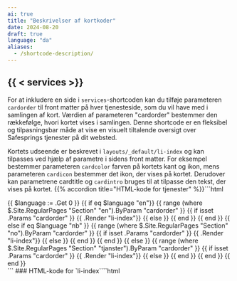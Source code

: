 ```yaml
---
ai: true
title: "Beskrivelser af kortkoder"
date: 2024-08-20
draft: true
language: "da"
aliases:
  - /shortcode-description/
---
```

## {{ < services >}}

For at inkludere en side i `services`-shortcoden kan du tilføje parameteren `cardorder` til front matter på hver tjenesteside, som du vil have med i samlingen af kort. Værdien af parameteren "cardorder" bestemmer den rækkefølge, hvori kortet vises i samlingen. Denne shortcode er en fleksibel og tilpasningsbar måde at vise en visuelt tiltalende oversigt over Safesprings tjenester på dit websted.

Kortets udseende er beskrevet i `layouts/_default/li-index` og kan tilpasses ved hjælp af parametre i sidens front matter. For eksempel bestemmer parameteren `cardcolor` farven på kortets kant og ikon, mens parameteren `cardicon` bestemmer det ikon, der vises på kortet. Derudover kan parametrene cardtitle og `cardintro` bruges til at tilpasse den tekst, der vises på kortet. {{% accordion title="HTML-kode for tjenester" %}}```html
<div class="flexcontainer-three">
  {{ $language := .Get 0 }} {{ if eq $language "en"}} {{ range (where
  $.Site.RegularPages "Section" "en").ByParam "cardorder" }} {{ if isset .Params
  "cardorder" }} {{ .Render "li-index"}} {{ else }} {{ end }} {{ end }} {{ else
  if eq $language "nb" }} {{ range (where $.Site.RegularPages "Section"
  "no").ByParam "cardorder" }} {{ if isset .Params "cardorder" }} {{ .Render
  "li-index"}} {{ else }} {{ end }} {{ end }} {{ else }} {{ range (where
  $.Site.RegularPages "Section" "tjanster").ByParam "cardorder" }} {{ if isset
  .Params "cardorder" }} {{ .Render "li-index"}} {{ else }} {{ end }} {{ end }}
  {{ end }}
</div>
```
### HTML-kode for `li-index````html
<a href="{{ .RelPermalink }}">
  <div class="flex-item shadow-1 border-hover-{{ .Params.cardorder }}">
    <style>
      	.border-hover-{{ .Params.cardorder }} {
      		transition: all 0.2s ease-in;
      		border-bottom: 5px solid white;
      	}

      	.border-hover-{{ .Params.cardorder }}:hover {
      	transform: translateY(-5px);
      	mar border: none;
      	border-bottom: 5px solid {{ .Params.cardcolor }} !important;
      }
    </style>
    <div class="cardtitle">
      <div class="cardicon" style="background-color: {{ .Params.cardcolor }}10">
        <i
          class="{{ .Params.cardicon }} icon"
          style="color: {{ .Params.cardcolor }} !important"
        ></i>
      </div>
      <h2 style="color: {{ .Params.cardcolor }}">
        {{ if .Params.cardtitle }}{{ .Params.cardtitle }}{{ else }}{{ .Title
        }}{{ end }}
      </h2>
    </div>
    <p class="mb-0">
      {{ if .Params.cardintro }}{{ .Params.cardintro }}{{ else }}{{
      .Params.intro }}{{ end }}
    </p>
  </div>
</a>
```
{{% /accordion %}} {{< distance >}} {{< services >}}

{{< accordion-script >}}

---

# Dokumentation for shortcodes

Nedenfor finder du en overordnet dokumentation af alle vores shortcodes til Hugo-webstedet. For hver shortcode findes:

- **Beskrivelse:** Kort forklaring af, hvad shortcoden gør.
- **Kode:** Selve shortcoden i HTML.
- **Eksempel:** Hvordan man kalder shortcoden med eksempeldata.
- **Renderet resultat:** Hvordan shortcoden ser ud på siden.

---

## 2calltoaction.html

### Beskrivelse

Opretter en call-to-action-sektion med to knapper. Den første knap tager to parametre (tekst og URL), mens den anden
knap tager to parametre (tekst og URL).

### Kode```html
<br />
<a class="button" target="_self" href="{{ .Get 1 | safeURL }}">{{ .Get 0 }}</a>
<a
  style="margin-top: 25px; padding: 1px 0 0 0;"
  class="text-button"
  target="_blank"
  href="{{ .Get 3 | safeURL }}"
  >{{ .Get 2 }}</a
>
<br />
```
### Eksempel

{{< 2calltoaction "Ring til os" "/contact" "Læs mere" "https://example.com/learn-more" >}}

### Gengivet resultat

En primær knap med teksten "Ring til os" (linket til `/contact`) og et sekundært tekstlink "Læs mere" (linket til
`https://example.com/learn-more`).

---

## accordion-script.html

### Beskrivelse

Indsætter det JavaScript, der er nødvendigt for at aktivere funktionaliteten for accordion-elementer (åbne/lukke, glidende rulning, åbning af
accordion via links).

### Kode```html
<script>
  var acc = document.getElementsByClassName("accordion");
  var i;

  for (i = 0; i < acc.length; i++) {
    acc[i].addEventListener("click", function () {
      this.classList.toggle("accordion-active");
      var panel = this.nextElementSibling;
      if (panel.style.maxHeight) {
        panel.style.maxHeight = null;
        panel.style.marginBottom = 0 + "px";
      } else {
        panel.style.maxHeight = panel.scrollHeight + "px";
        panel.style.marginBottom = 10 + "px";
      }
    });
  }

  function openAccordion(id) {
    var accordionBox = document.getElementById(id);
    if (accordionBox) {
      var button = accordionBox.getElementsByClassName("accordion")[0];
      if (button) {
        button.click();
        accordionBox.scrollIntoView({ behavior: "smooth", block: "start" });
      }
    }
  }

  document.querySelectorAll('a[href^="#"]').forEach((anchor) => {
    anchor.addEventListener("click", function (e) {
      var targetId = this.getAttribute("href").substr(1);
      var targetElement = document.getElementById(targetId);
      if (targetElement && targetElement.classList.contains("accordion-box")) {
        e.preventDefault();
        openAccordion(targetId);
      }
    });
  });
</script>
```
### Eksempel

{{< accordion-script >}}

### Renderet resultat

Ingen direkte visuel komponent. Scriptet kører i baggrunden for at muliggøre accordion-funktionalitet.

---

## accordion.html

### Beskrivelse

Opretter et accordion-element med en klikbar overskrift, der viser eller skjuler dets indhold.

### Kode

{{< accordion id="acc1" title="Mere information" >}} Dette er indholdet, der skjules i accordionen. {{< /accordion >}}

### Eksempel

&#123;&#123;&lt; accordion id="acc1" title="Mere information" Dette er indholdet, der skjules i accordionen.
&#123;&#123;&lt;/accordion &gt;&#125;&#125;

### Renderet resultat

Et klikbart element med overskriften "Mere information", som viser/skjuler sit indhold.

---

## aks-alternatives.html

### Beskrivelse

Viser en tabel, der sammenligner Azure-tjenester med open source-alternativer og angiver, om de er administreret af Safespring.

### Kode```html
<div class="container-table-wp mt-2">
  <div class="price-table">
    <div class="table">
      <div class="row header">
        <div class="cell">Tjänst i Azure</div>
        <div class="cell">Funktion</div>
        <div class="cell">Open Source</div>
        <div class="cell">Managerat hos Safespring</div>
      </div>

      <div class="row">
        <div class="cell" data-title="Tjänst i Azure">
          Azure Kubernetes Service (AKS)
        </div>
        <div class="cell" data-title="Funktion">Managerad Kubernetes</div>
        <div class="cell" data-title="Open source alternativ">
          <a href="https://compliantkubernetes.io">Compliant Kubernetes</a>
        </div>
        <div class="cell" data-title="Managerat av Safespring">Ja</div>
      </div>

      <!-- Fler rader här, se originalkoden för alla alternativ -->
    </div>
  </div>
</div>
```
### Eksempel```
{{< en-aks-alternatives >}}
```
### Renderet resultat

En tabel med forskellige Azure-tjenester, tilsvarende open source-alternativer og hvorvidt de er administreret hos Safespring.

---

## button.html

### Beskrivelse

Opretter en knap, der linker enten til en ekstern URL (defineret i `.Params.link`) eller et sidebar-link (defineret i
`.Params.sidebarlinkurl`).

### Kode```html
<br />
{{ if $.Page.Params.link }}
<a class="button" target="_blank" href="{{ $.Page.Params.link }}"
  >{{ $.Page.Params.knapp }}</a
>
{{ else }}
<a href="{{ $.Page.Params.sidebarlinkurl }}" target="_blank" id="button">
  {{ $.Page.Params.sidebarlinkname }} {{ if $.Page.Params.sidebarlinkicon
  }}&nbsp;&nbsp;&nbsp;<i class="fas {{ $.Page.Params.sidebarlinkicon }}"></i>{{
  end }}
</a>
{{ end }}
```
### Eksempler```
{{ < button link="https://example.com" knapp="Klicka här" >}}
```
### Gengivet resultat

En klikbar knap med teksten "Klik her", der fører til `https://example.com`.

---

## button0.html

### Beskrivelse

En variant af `button.html` med samme adfærd, men som kan bruges separat efter behov.

### Kode```html
<br />
{{ if $.Page.Params.link }}
<a class="button" target="_blank" href="{{ $.Page.Params.link }}"
  >{{ $.Page.Params.knapp }}</a
>
{{ else }}
<a href="{{ $.Page.Params.sidebarlinkurl }}" target="_blank" id="button">
  {{ $.Page.Params.sidebarlinkname }} {{ if $.Page.Params.sidebarlinkicon
  }}&nbsp;&nbsp;&nbsp;<i class="fas {{ $.Page.Params.sidebarlinkicon }}"></i>{{
  end }}
</a>
{{ end }}
```
### Eksempel```
{{< button link="https://example.com" knapp="Klicka här" >}}
```
### Renderet resultat

En klikbar knap med teksten "Klik her", der leder til `https://example.com`, i stil med `button.html`.

---

## calendar.html

### Beskrivelse

Viser et begivenhedskort med dato, begivenhedstype, platform og tidspunkt, formateret som en minikalender.

### Kode```html
<div>
  <style>
    .safespring-event .desc .des,
    .safespring-event .desc .hed {
      font-family: Hind, sans-serif;
      overflow: hidden;
    }
    .safespring-event {
      display: inline-block;
      position: relative;
      cursor: default;
      background: #fff;
      font-family: Hind, sans-serif;
      font-weight: 600;
      color: #323232 !important;
      font-size: 15px;
      line-height: 100%;
      -webkit-box-shadow:
        0 0 0 0.5px rgba(50, 50, 93, 0.17),
        0 2px 5px 0 rgba(50, 50, 93, 0.1),
        0 1px 1.5px 0 rgba(0, 0, 0, 0.07),
        0 1px 2px 0 rgba(0, 0, 0, 0.08),
        0 0 0 0 transparent !important;
      -moz-box-shadow:
        0 0 0 0.5px rgba(50, 50, 93, 0.17),
        0 2px 5px 0 rgba(50, 50, 93, 0.1),
        0 1px 1.5px 0 rgba(0, 0, 0, 0.07),
        0 1px 2px 0 rgba(0, 0, 0, 0.08),
        0 0 0 0 transparent !important;
      box-shadow:
        0 0 0 0.5px rgba(50, 50, 93, 0.17),
        0 2px 5px 0 rgba(50, 50, 93, 0.1),
        0 1px 1.5px 0 rgba(0, 0, 0, 0.07),
        0 1px 2px 0 rgba(0, 0, 0, 0.08),
        0 0 0 0 transparent !important;
      -webkit-border-radius: 4px;
      border-radius: 4px;
    }
    .safespring-event .date {
      width: 50px;
      height: 60px;
      float: left;
      position: relative;
    }
    .safespring-event .date .bdr1,
    .safespring-event .date .bdr2 {
      width: 1px;
      height: 50px;
      position: absolute;
      z-index: 100;
      top: 5px;
    }
    .safespring-event .date .mon {
      display: block;
      text-align: center;
      padding: 12px 0 0;
      font-size: 10px;
      color: #bf5549;
      font-weight: 700;
      line-height: 110%;
      text-transform: uppercase;
    }
    .safespring-event .date .day {
      display: block;
      text-align: center;
      padding: 0 0 8px;
      font-size: 28px;
      font-weight: 700;
      color: #333;
      line-height: 100%;
    }
    .safespring-event .date .bdr1 {
      background: #eaeaea;
      right: -3px;
    }
    .safespring-event .date .bdr2 {
      background: #fff;
      right: -4px;
    }
    .safespring-event .desc {
      height: 60px;
      float: left;
      position: relative;
      padding: 0 15px 0 0;
    }
    .safespring-event .desc p {
      margin: 0;
      display: block;
      text-align: left;
      padding: 10px 0 0 15px;
      font-size: 11px;
      color: #666;
      line-height: 130%;
    }
    .safespring-event .desc .hed {
      height: 15px;
      display: block;
      margin-bottom: 0;
      font-size: 13px;
      line-height: 110%;
      color: #333;
      text-transform: uppercase;
    }
    .safespring-event .desc .des {
      height: 28px;
      display: block;
    }
    .safespring-event-selected {
      background-color: #f4f4f4;
    }
    .addeventatc .alarm_reminder,
    .addeventatc .all_day_event,
    .addeventatc .attendees,
    .addeventatc .calname,
    .addeventatc .date_format,
    .addeventatc .recurring,
    .addeventatc .status,
    .addeventatc .uid,
    .safespring-event .client,
    .safespring-event .description,
    .safespring-event .end,
    .safespring-event .facebook_event,
    .safespring-event .location,
    .safespring-event .method,
    .safespring-event .organizer,
    .safespring-event .organizer_email,
    .safespring-event .start,
    .safespring-event .timezone,
    .safespring-event .title,
    .safespring-event .transp {
      display: none !important;
    }
  </style>
  <div style="clear:both;padding:10px 0px 10px 0px;">
    <div class="safespring-event" data-styling="none">
      <div class="date">
        <span class="mon">{{ .Get "month" }}</span>
        <span class="day">{{ .Get "day" }}</span>
        <div class="bdr1"></div>
        <div class="bdr2"></div>
      </div>
      <div class="desc">
        <p>
          <strong class="hed">{{ .Get "type" }}</strong>
          <span class="des">{{ .Get "platform" }}<br />{{ .Get "time" }}</span>
        </p>
      </div>
    </div>
  </div>
</div>
```
---

## chart.html

### Beskrivelse

Bruges til at omslutte indhold, der skal gengives af Mermaid (diagrammer, flowdiagrammer osv.).

### Kode```html
<div class="mermaid">{{ .Inner }}</div>
```
### Eksempler```
{{< chart >}}
graph LR
A[Start] --> B{Beslut}
B -- Ja --> C[Gör något]
B -- Nej --> D[Gör inget]
{{< /chart >}}
```
### Renderet resultat

Et Mermaid-diagram efter den definerede syntaks.

---

## column-two.html

### Beskrivelse

Omslutter indhold i et layout med to kolonner.

### Kode```html
<div class="column-two">{{ .Inner }}</div>
```
### Eksempel```
{{< column-two >}}
Kolumn 1 innehåll
{{< /column-two >}}
```
### Renderet resultat

Viser indhold i to kolonner (kræver supplerende CSS).

---

## contact-small.html

### Beskrivelse

Viser et kompakt kontaktkort med titel, navn og e-mail-link.

### Kode```html
<div class="flex-content">
  <div class="body p-relative bg-white shadow-1">
    <div class="d-block w-full"></div>
    <div class="px-2 py-2">
      <h3
        style="color: #9A9A9A; font-size: 16px; line-height: 1 !important; margin:0 !important;"
      >
        {{ .Get "title" }}
      </h3>
      <h2
        style="color: #323232; margin:0; font-size: 20px; line-height: 1 !important; padding-top: 5px !important;"
      >
        {{ .Get "name" }}
      </h2>
      <p style="line-height: 1 !important; margin:0px !important;">
        <a
          style="color: #9A9A9A; font-size: 14px;"
          href="mailto:{{.Get `email`}}"
          >{{ .Get "email" }}</a
        >
      </p>
    </div>
  </div>
</div>
```
### Eksempel```
{{< contact-small title="Support" name="Jane Doe" email="jane@example.com" >}}
```
### Gengivet resultat

Et lille kontaktkort med "Support", "Jane Doe" og et e-mail-link.

---

## contact.html

### Beskrivelse

Viser et mere detaljeret kontaktkort med valgfrit billede, telefon, e-mail og adresse.

### Kode```html
<div class="contact-container">
  {{ if .Params.picture }}
  <div
    class="contact-image"
    style="aspect-ratio: 1 / 1; background-image: url(/img/people/{{.Get `picture` }});"
  ></div>
  {{ end }}
  <div class="contact-text-container">
    <div class="contact-text">
      <div class="contact-name">{{ .Get "name" }}</div>
      <div class="contact-title">{{ .Get "title" }}</div>
    </div>
    <div class="contact-link-container">
      {{ if .Params.phone }}
      <a class="contact-link" href="tel:{{ .Get `phone` }}">
        <i class="fa-solid fa-phone"></i>
        <span class="phone-number">{{ .Get "phone" }}</span>
      </a>
      {{ end }} {{ if .Params.email }}
      <a class="contact-link" href="mailto:{{ .Get `email` }}">
        <i class="fa-solid fa-envelope"></i>
        <span>{{ .Get "email" }}</span>
      </a>
      {{ end }} {{ if .Params.address }}
      <a class="contact-link" href="{{ .Get `address-link` }}">
        <i class="fa-solid fa-map"></i>
        <span>{{ .Get "address" }}</span>
      </a>
      {{ end }}
    </div>
  </div>
</div>

<script>
  function formatPhoneNumber(phoneNumber) {
    let cleaned = ("" + phoneNumber).replace(/\D/g, "");

    // Svenska mobilnummer (ex: +46762117309)
    if (cleaned.startsWith("46") && cleaned.length === 11) {
      return `+46 ${cleaned.slice(2, 4)}-${cleaned.slice(4, 7)} ${cleaned.slice(7, 9)} ${cleaned.slice(9, 11)}`;
    }

    // Svenska fastnummer (ex: +46855107370)
    if (cleaned.startsWith("46") && cleaned.length === 10) {
      return `+46 ${cleaned.slice(2, 3)}-${cleaned.slice(3, 6)} ${cleaned.slice(6, 8)} ${cleaned.slice(8, 10)}`;
    }

    // Norska mobilnummer (ex: +4747123456)
    if (cleaned.startsWith("47") && cleaned.length === 11) {
      return `+47 ${cleaned.slice(2, 4)} ${cleaned.slice(4, 6)} ${cleaned.slice(6, 8)} ${cleaned.slice(8, 11)}`;
    }

    // Norska fastnummer (ex: +4722345678)
    if (cleaned.startsWith("47") && cleaned.length === 10) {
      return `+47 ${cleaned.slice(2, 4)} ${cleaned.slice(4, 6)} ${cleaned.slice(6, 8)} ${cleaned.slice(8, 10)}`;
    }

    return phoneNumber;
  }

  document.addEventListener("DOMContentLoaded", () => {
    const phoneElements = document.querySelectorAll(".phone-number");
    phoneElements.forEach((phoneElement) => {
      const formattedNumber = formatPhoneNumber(phoneElement.textContent);
      phoneElement.textContent = formattedNumber;
    });
  });
</script>
```
### Eksempel```
{{< contact picture="jane.jpg" name="Jane Doe" title="CEO" phone="+46701234567" email="jane@example.com" address="123 Main St" address-link="/contact" >}}
```
### Renderet resultat

Et kontaktkort med billede, navn, titel, telefon, e-mail og adresse.

---

## custom-card.html

### Beskrivelse

Opretter et horisontalt kort med et baggrundsbillede, overskrift, tekst (eller indre indhold) og et valgfrit knaplink.

### Kode```html
<div
  class="safespring-horisontal-card-container bg-white shadow-1 safespring-horisontal-card-row"
>
  <div
    class="safespring-horisontal-card-col safespring-horisontal-card-image"
    style="background-image: url({{ .Get `image` }});"
    alt="{{ or (.Get `alt`) (.Get `cardtitle`) }}"
  ></div>
  <div
    class="safespring-horisontal-card-col safespring-horisontal-card-content"
  >
    <h3>{{ .Get "cardtitle" }}</h3>
    {{ if isset .Params "text" }}
    <p>{{ .Get "text" }}</p>
    {{ else }} {{ .Inner | safeHTML }} {{ end }} {{ if isset .Params "link" }}
    <br /><br />
    <a class="button" href="{{ .Get `link` }}">{{ .Get "linktext" }}</a>
    {{ end }}
  </div>
</div>
```
### Eksempel```
{{< custom-card image="/img/card.jpg" cardtitle="Vår tjänst" text="Läs mer om vår tjänst." link="https://example.com" linktext="Läs mer" />}}
```
### Gengivet resultat

Et horisontalt kort med baggrundsbillede, overskrift og en knap til videre læsning.

---

## disclaimer.html

### Beskrivelse

Viser en 'disclaimer'-boks med en titel og tekst.

### Kode```html
<div class="disclaimer shadow-1">
  <p class="disclaimer-title">{{ .Get 0 }}</p>
  <p>{{ .Inner }}</p>
</div>
```
### Eksempel```
{{< disclaimer "Varning" >}}
Informationen på denna sida kan ändras utan förvarning.
{{< /disclaimer >}}
```
### Renderet resultat

En boks med overskriften "Advarsel" og meddelelsen "Oplysningerne på denne side kan ændres uden varsel."

---

## flexbox.html

### Beskrivelse

Omslutter indhold i en flex-container til et fleksibelt layout.

### Kode```html
<div class="flex-container">{{ .Inner }}</div>
```
### Eksempel```
{{< flexbox >}}
Innehåll 1 | Innehåll 2 | Innehåll 3
{{< /flexbox >}}
```
### Renderet resultat

Viser indholdet horisontalt i et flex-layout.

---

## horisontal-card.html

### Beskrivelse

Opretter et horisontalt kort med baggrundsbillede, overskrift, tekst og en knap.

### Kode```html
<div
  class="safespring-horisontal-card-container bg-white shadow-1 safespring-horisontal-card-row my-2"
>
  <div
    class="safespring-horisontal-card-col safespring-horisontal-card-image"
    style="background-image: url({{ .Get `image` }});"
    alt="{{ or (.Get `alt`) (.Get `cardtitle`) }}"
  ></div>
  <div
    class="safespring-horisontal-card-col safespring-horisontal-card-content"
  >
    <h3>{{ .Get "cardtitle" }}</h3>
    <p>{{ .Get "text" }}</p>
    <br /><br />
    <a class="button" href="{{ .Get `link` }}">{{ .Get "linktext" }}</a>
  </div>
</div>
```
### Eksempel```
{{< horisontal-card image="/img/card.jpg" cardtitle="Nyhet" text="Detta är en nyhet." link="https://example.com" linktext="Läs mer" >}}
```
### Renderet resultat

Et horisontalt kort med billede, overskrift, tekst og en knap til at læse mere.

---

## icon-block-container.html

### Beskrivelse

Omslutter flere "icon-block" i en container.

### Kode```html
<div class="icon-block-container">{{ .Inner }}</div>
```
### Eksempel```
{{< icon-block-container >}}
{{< icon-block icon="fas fa-star" color="#FFD700" text="Utvald" description="Topprankad" >}}
{{< /icon-block-container >}}
```
### Renderet resultat

En container, der rummer et eller flere "icon-block".

---

## icon-block-horisontal.html

### Beskrivelse

Opretter en horisontal ikonblok med farvet baggrund, ikon og tekst. Kan valgfrit omsluttes af et link.

### Kode```html
{{ with .Get "link" }}
<a class="icon-block-link" href="{{ . | safeURL }}"
  >{{ end }}
  <div
    class="icon-block-horisontal"
    style='background-color: {{ .Get "color" }}10;'
  >
    <div
      class="icon-block-color"
      style='color: {{ .Get "color" }};background-color: {{ .Get "color" }}10;'
    >
      <i class='{{ .Get "icon" }} icon'></i>
    </div>
    <p>
      <span class="inline_rubrik" style='color: {{ .Get "color" }};'
        >{{ .Get "text" }} </span
      ><br />{{ .Get "description" }}
    </p>
  </div>
  {{ with .Get "link" }}</a
>{{ end }}
```
### Eksempel```
{{< icon-block-horisontal link="https://example.com" icon="fas fa-info" color="#00AEEF" text="Info" description="Mer information" >}}
```
### Renderet resultat

En vandret ikonblok med ikon, farve og teksten "Info" samt "Mere information".

---

## icon-block-small-container.html

### Beskrivelse

Omslutter små ikonblokke i en container.

### Kode```html
<div class="icon-block-small-container">{{ .Inner }}</div>
```
### Eksempler```
{{< icon-block-small-container >}}
{{< icon-block-small icon="fas fa-check" color="#28a745" text="OK" description="Allt bra" >}}
{{< /icon-block-small-container >}}
```
### Renderet resultat

En container til små ikonblokke.

---

## icon-block-small.html

### Beskrivelse

Opretter en lille ikonblok med ikon, tekst og beskrivelse. Kan omgives af et link.

### Kode```html
{{ with .Get "link" }}
<a class="icon-block-link" href="{{ . }}"
  >{{ end }}
  <div
    class="icon-block-small"
    style='color: {{ .Get "color" }};border-color: {{ .Get "color" }}30;'
  >
    <div
      class="icon-block-small-icon"
      style='background-color: {{ .Get "color" }}10;'
    >
      <i class='{{ .Get "icon" }} icon'></i>
    </div>
    <p>
      <span style='color: {{ .Get "color" }};'>{{ .Get "text" }}</span>{{ .Get
      "description" }}
    </p>
  </div>
  {{ with .Get "link" }}</a
>{{ end }}
```
### Eksempler```
{{< icon-block-small link="https://example.com" icon="fas fa-check" color="#28a745" text="OK" description="Allt bra" >}}
```
### Gengivet resultat

En lille ikonblok med teksten "OK" og beskrivelsen "Alt er godt", eventuelt linket.

---

## icon-block.html

### Beskrivelse

Viser en ikonblok, der kan indeholde enten et billede eller et ikon samt tekst og beskrivelse. Kan omgives af et link.

### Kode```html
{{ with .Get "link" }}
<a class="icon-block-link" href="{{ . }}"
  >{{ end }}
  <div class="icon-block" style='color: {{ .Get "color" }};'>
    {{ if .Get "image" }}
    <img
      src='{{ .Get "image" }}'
      alt='{{ .Get "alt" | default "Icon" }}'
      class="icon-svg"
      style="height: 70px;"
    />
    {{ else }}
    <i class='{{ .Get "icon" }} icon'></i>
    {{ end }}
    <p>
      <span style='color: {{ .Get "color" }};'>{{ .Get "text" }}</span>{{ .Get
      "description" }}
    </p>
  </div>
  {{ with .Get "link" }} </a
>{{ end }}
```
### Eksempel```
{{< icon-block link="https://example.com" icon="fas fa-star" color="#FFD700" text="Utvald" description="Topprankad" >}}
```
### Gengivet resultat

En ikonblok med et ikon eller billede samt overskrift og beskrivelse.

---

## icon.html

### Beskrivelse

Gengiver et enkelt ikon med den valgte farve.

### Kode```html
<i style="color: {{ .Get 1 | safeHTML }}" class="{{ .Get 0 }}"></i>
```
### Eksempel```
{{< icon "fas fa-heart" "#FF0000" >}}
```
### Renderet resultat

Et rødt hjerteikon.

---

## info.html

### Beskrivelse

Viser en kompakt informationsboks med en titel, et navn og et e-mail-link.

### Kode```html
<div class="flex-content">
  <div class="body p-relative">
    <div class="d-block w-full"></div>
    <div class="px-2 py-2">
      <h3 style="font-size: 16px;">{{ .Get "title" }}</h3>
      <h2 style="font-size: 20px;">{{ .Get "name" }}</h2>
      <p>
        <a style="color:#323232" href="mailto:{{.Get `email`}}"
          >{{ .Get "email" }}</a
        >
      </p>
    </div>
  </div>
</div>
```
### Eksempel```
{{< info title="Kontakt" name="John Smith" email="john@example.com" >}}
```
### Renderet resultat

En enkel informationsboks med titel, navn og e-mail-link.

---

## infobox.html

### Beskrivelse

Omslutter indhold i en stylet informationsboks.

### Kode```html
<div class="flex-container bg-white shadow-1 br-5">{{ .Inner }}</div>
```
### Eksempel```
{{< infobox >}}
Detta är viktig information.
{{< /infobox >}}
```
### Renderet resultat

En hvid boks med skygge (shadow-1), som indeholder valgfrit tekstindhold.

---

## ingress.html

### Beskrivelse

Formaterer indledende eller ledende tekst i en særlig stil, ofte større eller mere fremtrædende.

### Kode```html
<div class="ingress"><p>{{ .Inner }}</p></div>
```
### Eksempel```
{{< ingress >}}
Välkommen till vår webbplats! Detta är inledande text.
{{< /ingress >}}
```
### Gengivet resultat

En kort indledning i en distinkt stil.

---

## inline.html

### Beskrivelse

Viser inline-indhold i et afsnit med en særlig overskriftsstil.

### Kode```html
<p><span class="inline_rubrik">{{ .Inner }}</span></p>
```
### Eksempel```
{{< inline "Observera: Detta är ett meddelande." >}}
```
### Renderet resultat

Et afsnit med tekst i overskriftsstil.

---

## localbutton.html

### Beskrivelse

Opretter en knap til lokal navigation med tilpasset link, target, ikon og tekst.

### Kode```html
<br>
<a href='{{ .Get "link" }}' {{ with .Get "target" }}target='{{ . }}'{{ else }}target='_self'{{ end }} class='button'>
  {{ with .Get "icon" }}<i class='fa-solid {{ . }}'></i>&nbsp;&nbsp;&nbsp;{{ end }}
  {{ .Get "text" }}
</a>
<br>
```
### Eksempler```
{{< localbutton link="/about" target="_self" icon="fa-info" text="Mer info" >}}
```
### Renderet resultat

En knap med teksten "Mere info" og et ikon, som linker til `/about`.

---

## localtextbutton.html

### Beskrivelse

Opretter et tekstlink med en knaplignende stil (eller et enkelt tekstlink) uden baggrund.

### Kode```html
<a id="text-button" target="_self" href="{{ .Get 1 }}">{{ .Get 0 }}</a> <br />
```
### Eksempler```
{{< localtextbutton "Klicka här" "/page" >}}
```
### Renderet resultat

Et tekstlink med teksten "Klik her", som leder til `/page`.

---

## note.html

### Beskrivelse

Viser en punktmarkeret notitsboks med en titel og en besked.

### Kode```html
<div class="note-dotted">
  <p class="note-dotted-title">{{ .Get 0 }}</p>
  {{ .Inner }}
</div>
```
### Eksempel```
{{< note "Notis" >}}
Glöm inte att uppdatera sidan.
{{< /note >}}
```
### Renderet resultat

En beskedboks med overskriften "Notits" og teksten "Glem ikke at opdatere siden."

---

## question.html

### Beskrivelse

Opretter en FAQ-lignende accordion med et spørgsmål som overskrift og svaret i det skjulte indhold.

### Kode```html
<div class="accordion-box">
  <button class="accordion">{{ .Get "question" }}</button>
  <div class="panel content-body">
    <div itemscope itemprop="mainEntity" itemtype="https://schema.org/Question">
      <h3 itemprop="name">{{ .Get "question" }}</h3>
      <div
        itemscope
        itemprop="acceptedAnswer"
        itemtype="https://schema.org/Answer"
      >
        <div itemprop="text">
          <p style="padding:0;">{{ .Inner }}</p>
        </div>
        <div class="pb-2"></div>
      </div>
    </div>
  </div>
</div>
```
### Eksempler```
{{< question question="Vad är er returpolicy?" >}}
Vi erbjuder 30 dagars returrätt.
{{< /question >}}
```
### Renderet resultat

Et klikbart spørgsmål med et skjult svar, der udfoldes ved klik.

---

## quote.html

### Beskrivelse

Viser et citat i blokformat med en valgfri person eller kilde.

### Kode```html
<div class="quote">
  <p>{{ .Inner }}</p>
  <p class="quote-person">{{ .Get 0 }}</p>
</div>
```
### Eksempler```
{{< quote "Albert Einstein" >}}
Fantasi är viktigare än kunskap.
{{< /quote >}}
```
### Gengivet resultat

Et blokcitat med teksten og personen "Albert Einstein" nedenunder.

---

## services.html

### Beskrivelse

Gengiver en liste med tjenestekort afhængigt af hvilket sprog der angives (EN, NO eller standard).

### Kode```html
<div class="flexcontainer-three">
  {{ $language := .Get 0 }} {{ if eq $language "en"}} {{ range (where
  $.Site.RegularPages "Section" "en").ByParam "cardorder" }} {{ if isset .Params
  "cardorder" }} {{ .Render "li-index"}} {{ end }} {{ end }} {{ else if eq
  $language "nb" }} {{ range (where $.Site.RegularPages "Section" "no").ByParam
  "cardorder" }} {{ if isset .Params "cardorder" }} {{ .Render "li-index"}} {{
  end }} {{ end }} {{ else }} {{ range (where $.Site.RegularPages "Section"
  "tjanster").ByParam "cardorder" }} {{ if isset .Params "cardorder" }} {{
  .Render "li-index"}} {{ end }} {{ end }} {{ end }}
</div>
```
### Eksempel```
{{< services "en" >}}
```
### Gengivet resultat

En liste med servicekort fra sektionen "en" (hvis cardorder er defineret).

---

## streamed-video.html

### Beskrivelse

Viser en videospiller, der understøtter HLS-strømme. Bruger Hls.js til at initialisere videoen, hvis browseren understøtter det.

### Kode```html
<div class="webinarvideo">
  <video
    class="webinar-videoplayer"
    id="myVideo"
    controls
    preload="none"
    poster="{{ .Get 1 | safeURL }}"
  >
    Your browser does not support the video tag.
  </video>
</div>

<script>
  document.addEventListener("DOMContentLoaded", function () {
    var video = document.getElementById("myVideo");
    var hlsScriptLoaded = false;
    var videoInitialized = false;

    function loadHlsScript(callback) {
      if (hlsScriptLoaded) {
        callback();
        return;
      }

      var script = document.createElement("script");
      script.src = "/js/hls.min.js";
      script.onload = function () {
        hlsScriptLoaded = true;
        callback();
      };
      document.body.appendChild(script);
    }

    function initializeVideo() {
      if (videoInitialized) return;

      if (window.Hls && Hls.isSupported()) {
        var hls = new Hls();
        hls.loadSource("{{ .Get 0 | safeURL }}");
        hls.attachMedia(video);
        videoInitialized = true;
      } else if (video.canPlayType("application/vnd.apple.mpegurl")) {
        // För Safari
        video.src = "{{ .Get 0 | safeURL }}";
        videoInitialized = true;
      } else if (
        /iPad|iPhone|iPod/.test(navigator.userAgent) &&
        !window.MSStream
      ) {
        video.src = "{{ .Get 0 | safeURL }}";
        video.load();
      } else {
        alert("Your browser does not support this video format.");
      }
    }

    // Spela upp videon vid klick eller play
    video.addEventListener("play", function () {
      if (!videoInitialized) {
        loadHlsScript(function () {
          initializeVideo();
          video.play();
        });
      }
    });

    video.addEventListener("click", function () {
      if (!videoInitialized) {
        loadHlsScript(function () {
          initializeVideo();
          video.play();
        });
      }
    });
  });
</script>
```
### Eksempler```
{{< streamed-video "https://example.com/stream.m3u8" "https://example.com/poster.jpg" >}}
```
### Renderet resultat

En videoafspiller med understøttelse af HLS-streaming og et forhåndsbillede (poster).

---

## tooltip.html

### Beskrivelse

Viser tekst med en tooltip, der dukker op ved hover.

### Kode```html
<span class="text-tooltip"
  >{{ .Get 0 }}
  <span class="text-tooltiptext shadow-1">{{ .Inner }}</span>
</span>
```
### Eksempel```
{{< tooltip "Håll musen över mig" >}}Detta är tooltip-texten.{{< /tooltip >}}
```
### Renderet resultat

Teksten "Hold musen over mig" med en tooltip, der vises ved hover.

{{< accordion-script >}}
